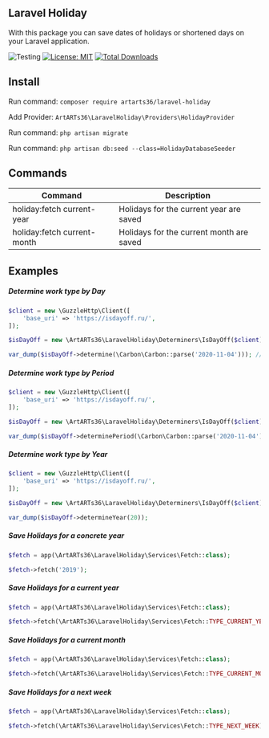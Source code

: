 ## Laravel Holiday

With this package you can save dates of holidays or shortened days on your Laravel application.

![Testing](https://github.com/ArtARTs36/laravel-holiday/workflows/Testing/badge.svg?branch=master)
[![License: MIT](https://img.shields.io/badge/License-MIT-yellow.svg)](https://opensource.org/licenses/MIT)
<a href="https://poser.pugx.org/artarts36/laravel-holiday/d/total.svg">
    <img src="https://poser.pugx.org/artarts36/laravel-holiday/d/total.svg" alt="Total Downloads">
</a>

## Install

Run command: `composer require artarts36/laravel-holiday`

Add Provider: `ArtARTs36\LaravelHoliday\Providers\HolidayProvider`

Run command: `php artisan migrate`

Run command: `php artisan db:seed --class=HolidayDatabaseSeeder`

## Commands

| Command                     | Description                              |
| ------------                | ------------                             |
| holiday:fetch current-year  | Holidays for the current year are saved  |
| holiday:fetch current-month | Holidays for the current month are saved |

## Examples

##### Determine work type by Day

```php
$client = new \GuzzleHttp\Client([
    'base_uri' => 'https://isdayoff.ru/',
]);

$isDayOff = new \ArtARTs36\LaravelHoliday\Determiners\IsDayOff($client);

var_dump($isDayOff->determine(\Carbon\Carbon::parse('2020-11-04'))); // string(7) "weekend"
```

##### Determine work type by Period

```php
$client = new \GuzzleHttp\Client([
    'base_uri' => 'https://isdayoff.ru/',
]);

$isDayOff = new \ArtARTs36\LaravelHoliday\Determiners\IsDayOff($client);

var_dump($isDayOff->determinePeriod(\Carbon\Carbon::parse('2020-11-04'), \Carbon\Carbon::parse('2020-12-15')));
```

##### Determine work type by Year

```php
$client = new \GuzzleHttp\Client([
    'base_uri' => 'https://isdayoff.ru/',
]);

$isDayOff = new \ArtARTs36\LaravelHoliday\Determiners\IsDayOff($client);

var_dump($isDayOff->determineYear(20));
```

##### Save Holidays for a concrete year

```php
$fetch = app(\ArtARTs36\LaravelHoliday\Services\Fetch::class);

$fetch->fetch('2019');
```

##### Save Holidays for a current year

```php
$fetch = app(\ArtARTs36\LaravelHoliday\Services\Fetch::class);

$fetch->fetch(\ArtARTs36\LaravelHoliday\Services\Fetch::TYPE_CURRENT_YEAR);
```

##### Save Holidays for a current month

```php
$fetch = app(\ArtARTs36\LaravelHoliday\Services\Fetch::class);

$fetch->fetch(\ArtARTs36\LaravelHoliday\Services\Fetch::TYPE_CURRENT_MONTH);
```

##### Save Holidays for a next week

```php
$fetch = app(\ArtARTs36\LaravelHoliday\Services\Fetch::class);

$fetch->fetch(\ArtARTs36\LaravelHoliday\Services\Fetch::TYPE_NEXT_WEEK);
```
